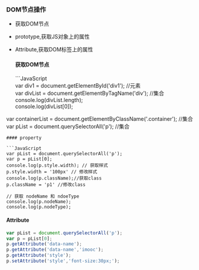 ### DOM节点操作

* 获取DOM节点
* prototype,获取JS对象上的属性
* Attribute,获取DOM标签上的属性

  #### 获取DOM节点

  \`\`\`JavaScript  
  var div1 = document.getElementById\('div1'\); //元素  
  var divList = document.getElementByTagName\('div'\); //集合  
  console.log\(divList.length\);  
  console.log\(divList\[0\]\);

var containerList = document.getElementByClassName\('.container'\); //集合  
var pList = document.querySelectorAll\('p'\); //集合

    #### property

    ```JavaScript
    var pList = document.querySelectorAll('p');
    var p = pList[0];
    console.log(p.style.width); // 获取样式
    p.style.width = '100px' // 修改样式
    console.log(p.className);//获取class
    p.className = 'p1' //修改class

    // 获取 nodeName 和 ndoeType
    console.log(p.nodeName);
    console.log(p.nodeType);

#### Attribute

```JavaScript
var pList = document.querySelectorAll('p');
var p = pList[0];
p.getAttribute('data-name');
p.getAttribute('data-name','imooc');
p.getAttribute('style');
p.setAttribute('style','font-size:30px;');
```



